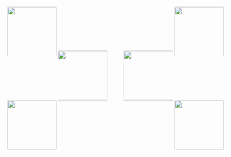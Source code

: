 
<br>
<div width="100%" align="center">
  <a align="left" href="https://github.com/sam-shridhar1950f/konnect-cs" title="konnect-cs"><img align="left" height="115" src="https://github-readme-stats.vercel.app/api/pin/?username=sam-shridhar1950f&repo=konnect-cs&theme=react&border_color=61dafb&border_radius=10"></a><a align="right" href="https://github.com/sam-shridhar1950f/NYCLeadAnalysis-py" title="NYCLeadAnalysis-py"><img align="right" height="115" src="https://github-readme-stats.vercel.app/api/pin/?username=sam-shridhar1950f&repo=NYCLeadAnalysis-py&theme=react&border_color=61dafb&border_radius=10"></a>
</div>
<br/><br/><br/><br/><br/><br/>
<div width="100%" align="center">
  <a align="left" href="https://github.com/sam-shridhar1950f/oracle-swift" title="Oracle"><img align="left" height="115" src="https://github-readme-stats.vercel.app/api/pin/?username=sam-shridhar1950f&repo=oracle-swift&theme=react&border_color=61dafb&border_radius=10"></a>
  <a align="right" href="https://github.com/hackgwinnett/bogey-flask" title="Bogey-Flask"><img align="right" height="115" src="https://github-readme-stats.vercel.app/api/pin/?username=hackgwinnett&repo=bogey-flask&theme=react&border_color=61dafb&border_radius=10"></a>
</div>
<br/><br/><br/><br/><br/><br/>
 <a align="left" href="https://github.com/sam-shridhar1950f/orbit-py" title="orbit-py"><img align="left" height="115" src="https://github-readme-stats.vercel.app/api/pin/?username=sam-shridhar1950f&repo=orbit-py&theme=react&border_color=61dafb&border_radius=10"></a>
 <a align="right" href="https://github.com/hackgwinnett/hackgwinnett.github.io" title="hackgwinnett.github.io"><img align="right" height="115" src="https://github-readme-stats.vercel.app/api/pin/?username=hackgwinnett&repo=hackgwinnett.github.io&theme=react&border_color=61dafb&border_radius=10"></a>

